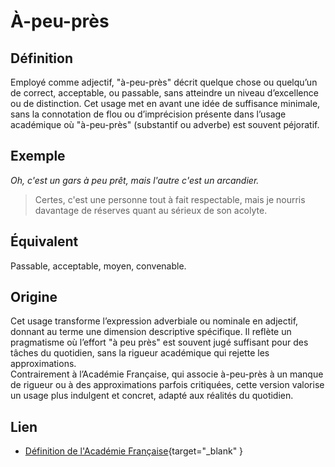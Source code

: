 # À-peu-près

## Définition

Employé comme adjectif, "à-peu-près" décrit quelque chose ou quelqu’un de correct, acceptable, ou passable, sans atteindre un niveau d’excellence ou de distinction. Cet usage met en avant une idée de suffisance minimale, sans la connotation de flou ou d’imprécision présente dans l’usage académique où "à-peu-près" (substantif ou adverbe) est souvent péjoratif.

## Exemple

_Oh, c'est un gars à peu prêt, mais l'autre c'est un arcandier._
> Certes, c'est une personne tout à fait respectable, mais je nourris davantage de réserves quant au sérieux de son acolyte.

## Équivalent

Passable, acceptable, moyen, convenable.

## Origine

Cet usage transforme l’expression adverbiale ou nominale en adjectif, donnant au terme une dimension descriptive spécifique. Il reflète un pragmatisme où l’effort "à peu près" est souvent jugé suffisant pour des tâches du quotidien, sans la rigueur académique qui rejette les approximations.  
Contrairement à l’Académie Française, qui associe à-peu-près à un manque de rigueur ou à des approximations parfois critiquées, cette version valorise un usage plus indulgent et concret, adapté aux réalités du quotidien.

## Lien

* [Définition de l'Académie Française](https://www.dictionnaire-academie.fr/article/A9A2089){target="_blank" }
